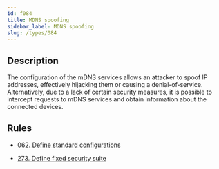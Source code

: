 ```yaml
---
id: f084
title: MDNS spoofing
sidebar_label: MDNS spoofing
slug: /types/084
---
```


## Description

The configuration of the mDNS services
allows an attacker to spoof IP addresses, effectively hijacking them
or causing a denial-of-service.
Alternatively, due to a lack of certain security measures,
it is possible to intercept requests to mDNS services
and obtain information about the connected devices.

## Rules

- [062. Define standard configurations](/criteria/architecture/062)

- [273. Define fixed security suite](/criteria/system/273)

